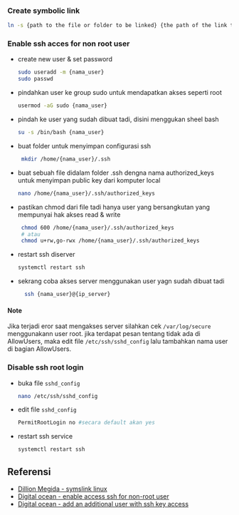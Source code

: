 ### Create symbolic link 
```bash
ln -s {path to the file or folder to be linked} {the path of the link to be created}
```
### Enable ssh acces for non root user
- create new user & set password
    ```bash
    sudo useradd -m {nama_user}
    sudo passwd
    ```
- pindahkan user ke group sudo untuk mendapatkan akses seperti root
  ```bash
  usermod -aG sudo {nama_user}
  ```
- pindah ke user yang sudah dibuat tadi, disini menggukan sheel bash
  ```bash
  su -s /bin/bash {nama_user}
  ```
- buat folder untuk menyimpan configurasi ssh
  ```bash
   mkdir /home/{nama_user}/.ssh
  ```
- buat sebuah file didalam folder .ssh dengna nama authorized_keys untuk menyimpan public key dari komputer local
  ```bash
  nano /home/{nama_user}/.ssh/authorized_keys
  ```
- pastikan chmod dari file tadi hanya user yang bersangkutan yang mempunyai hak akses read & write 
  ```bash
   chmod 600 /home/{nama_user}/.ssh/authorized_keys
   # atau
   chmod u+rw,go-rwx /home/{nama_user}/.ssh/authorized_keys
  ```

- restart ssh diserver
  ```bash
  systemctl restart ssh
  ```
- sekrang coba akses server menggunakan user yagn sudah dibuat tadi
  ```bash
    ssh {nama_user}@{ip_server}
  ```

#### Note

Jika terjadi eror saat mengakses server silahkan cek ```/var/log/secure``` menggunakann user root. jika terdapat pesan tentang tidak ada di AllowUsers, maka edit file ```/etc/ssh/sshd_config``` lalu tambahkan nama user di bagian AllowUsers.


### Disable ssh root login
- buka file ```sshd_config```
  ```bash
  nano /etc/ssh/sshd_config
  ```
- edit file ```sshd_config```
  ```bash
  PermitRootLogin no #secara default akan yes
  ```
- restart ssh service
  ```bash
  systemctl restart ssh
  ```



## Referensi
- [Dillion Megida - symslink linux](https://www.freecodecamp.org/news/symlink-tutorial-in-linux-how-to-create-and-remove-a-symbolic-link/)
- [Digital ocean - enable access ssh for non-root user](https://www.digitalocean.com/community/questions/how-to-enable-ssh-access-for-non-root-users)
- [Digital ocean - add an additional user with ssh key access](https://www.digitalocean.com/community/questions/i-want-to-add-an-additional-user-with-ssh-key-access)
